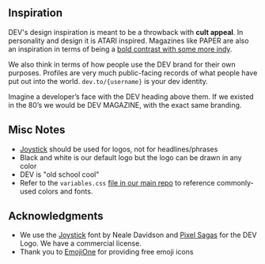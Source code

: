 ## Inspiration

DEV's design inspiration is meant to be a throwback with **cult appeal**. In personality and design it is ATARI inspired. Magazines like PAPER are also an inspiration in terms of being a [bold contrast with some more indy](https://www.google.com/search?biw=1440&bih=780&tbm=isch&sa=1&ei=KSN8W5WVLoy55gLI77TgBA&q=paper+magazine+cover&oq=paper+magazine+cover).

We also think in terms of how people use the DEV brand for their own purposes.  Profiles are very much public-facing records of what people have put out into the world. `dev.to/{username}` is your dev identity. 

Imagine a developer’s face with the DEV heading above them. If we existed in the 80’s we would be DEV MAGAZINE, with the exact same branding.

## Misc Notes

- [Joystick](http://www.pixelsagas.com/?download=joystick) should be used for logos, not for headlines/phrases
- Black and white is our default logo but the logo can be drawn in any color
- DEV is "old school cool"
- Refer to the `variables.css` [file in our main repo](https://github.com/thepracticaldev/dev.to/blob/master/app/assets/stylesheets/variables.scss) to reference commonly-used colors and fonts.

## Acknowledgments
- We use the [Joystick](http://www.pixelsagas.com/?download=joystick) font by Neale Davidson and [Pixel Sagas](http://www.pixelsagas.com/) for the DEV Logo.  We have a commercial license.
- Thank you to [EmojiOne](https://www.emojione.com/) for providing free emoji icons